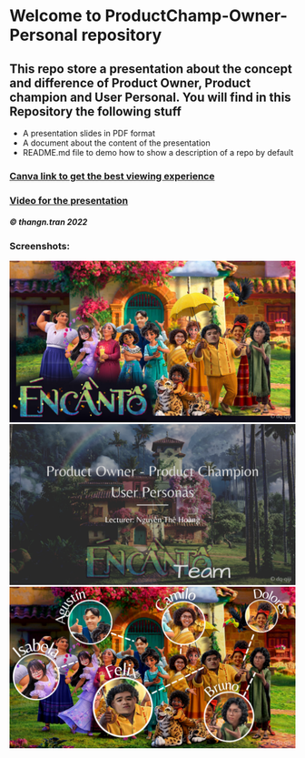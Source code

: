 
# Welcome to ProductChamp-Owner-Personal repository
## This repo store a presentation about the concept and difference of Product Owner, Product champion and User Personal. You will find in this Repository the following stuff

* A presentation slides in PDF format
* A document about the content of the presentation
* README.md file to demo how to show a description of a repo by default

### [Canva link to get the best viewing experience](https://www.canva.com/design/DAE7hDARGpk/t6LJc_2VgCQa-Wan5PhhOA/view?utm_content=DAE7hDARGpk&utm_campaign=designshare&utm_medium=link&utm_source=publishsharelink)
### [Video for the presentation](https://drive.google.com/file/d/1Id8xKoG_1ELBVwb4BFyQ3kcDEMGKU6yk/view?usp=sharing)

##### © thangn.tran 2022

### Screenshots:
![](https://raw.githubusercontent.com/thangtn2101/ProductChamp-Owner-Personal/main/img/1.png)
![](https://raw.githubusercontent.com/thangtn2101/ProductChamp-Owner-Personal/main/img/2.png)
![](https://raw.githubusercontent.com/thangtn2101/ProductChamp-Owner-Personal/main/img/3.png)
